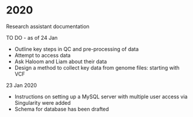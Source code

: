# 2020
Research assistant documentation

TO DO - as of 24 Jan
- Outline key steps in QC and pre-processing of data
- Attempt to access data
- Ask Haloom and Liam about their data
- Design a method to collect key data from genome files: starting with VCF

23 Jan 2020
- Instructions on setting up a MySQL server with multiple user access via Singularity were added
- Schema for database has been drafted
